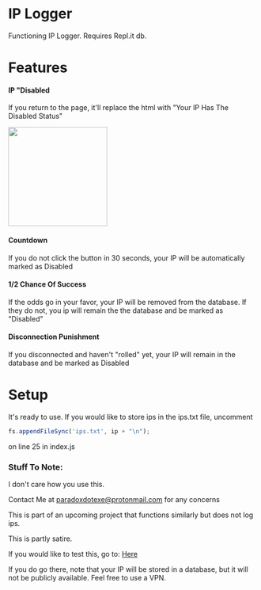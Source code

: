 # IP Logger
Functioning IP Logger. Requires Repl.it db. 

# Features 

#### IP "Disabled

If you return to the page, it'll replace the html with "Your IP Has The Disabled Status"

<img src="https://storage.googleapis.com/replit/images/1607992167546_5c04121255d174f0bfead5483cc627b3.png" height=200px>

#### Countdown 

If you do not click the button in 30 seconds, your IP will be automatically marked as Disabled


#### 1/2 Chance Of Success 

If the odds go in your favor, your IP will be removed from the database. If they do not, you ip will remain the the database and be marked as "Disabled"

#### Disconnection Punishment 

If you disconnected and haven't "rolled" yet, your IP will remain in the database and be marked as Disabled

# Setup
It's ready to use. If you would like to store ips in the ips.txt file, uncomment
```javascript
fs.appendFileSync('ips.txt', ip + "\n");
```
on line 25 in index.js
### Stuff To Note:
I don't care how you use this.

Contact Me at paradoxdotexe@protonmail.com for any concerns

This is part of an upcoming project that functions similarly but does not log ips.

This is partly satire.

If you would like to test this, go to: [Here](https://IPlogger.pepelaugh.repl.co)

If you do go there, note that your IP will be stored in a database, but it will not be publicly available. Feel free to use a VPN.
